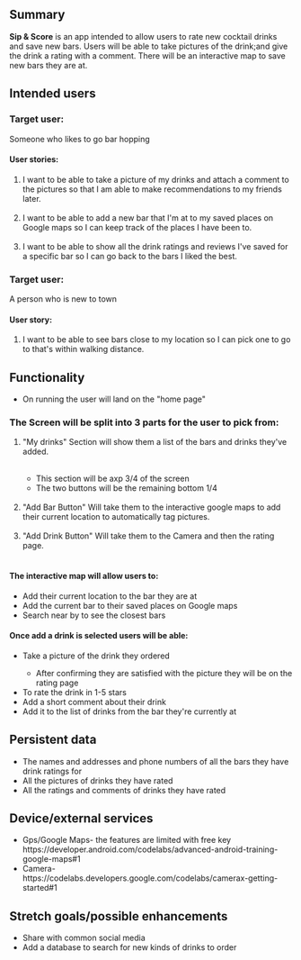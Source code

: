 ## Summary

**Sip & Score** is an app intended to allow users to rate new cocktail drinks and save new bars.
Users will be able to take pictures of the drink;and give the drink a rating with a comment. There
will be an interactive map to save new bars they are at.

## Intended users

### Target user:

Someone who likes to go bar hopping

#### User stories:

<ol>

  <li>I want to be able to take a picture of my drinks and attach a comment to the pictures
so that I am able to make recommendations to my friends later.</li><br>
  <li>I want to be able to add a new bar that I'm at to my saved places on Google maps
so I can keep track of the places I have been to.</li><br>
  <li>I want to be able to show all the drink ratings and reviews I've saved for a specific bar
so I can go back to the bars I liked the best.</li>

</ol>

### Target user:

A person who is new to town

#### User story:

<ol>

  <li>I want to be able to see bars close to my location
so I can pick one to go to that's within walking distance.</li>

</ol>

## Functionality

<ul>

  <li>On running the user will land on the "home page"</li>

</ul>

### The Screen will be split into 3 parts for the user to pick from:

<ol>

  <li>"My drinks" Section will show them a list of the bars and drinks they've added.</li><br>

<ul>
    <li>This section will be axp 3/4 of the screen</li>
    <li>The two buttons will be the remaining bottom 1/4</li><br>
</ul>

  <li>"Add Bar Button" Will take them to the interactive google maps to add their current location
to automatically tag pictures.</li><br>

  <li>"Add Drink Button" Will take them to the Camera and then the rating page.</li><br>

</ol>

#### The interactive map will allow users to:

<ul>

  <li>Add their current location to the bar they are at</li>
  <li>Add the current bar to their saved places on Google maps</li>
  <li>Search near by to see the closest bars</li>

</ul>

#### Once add a drink is selected users will be able:

<ul>

  <li>Take a picture of the drink they ordered</li>

<ul>
    <li>After confirming they are satisfied with the picture they will be on the rating page</li>
</ul>

  <li>To rate the drink in 1-5 stars</li>
  <li>Add a short comment about their drink</li>
  <li>Add it to the list of drinks from the bar they're currently at</li>

</ul>

## Persistent data

<ul>

  <li>The names and addresses and phone numbers of all the bars they have drink ratings for</li>
  <li>All the pictures of drinks they have rated</li>
  <li>All the ratings and comments of drinks they have rated</li>

</ul>

## Device/external services

<ul>

  <li>Gps/Google Maps- the features are limited with free key</li> 
<href>https://developer.android.com/codelabs/advanced-android-training-google-maps#1</href>
<br>
  <li>Camera-</li>
<href>https://codelabs.developers.google.com/codelabs/camerax-getting-started#1</href>





</ul>

## Stretch goals/possible enhancements

<ul>

  <li>Share with common social media</li>
  <li>Add a database to search for new kinds of drinks to order</li>

</ul>
